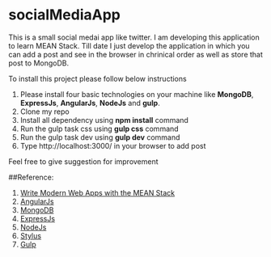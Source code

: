 # socialMediaApp

This is a small social medai app like twitter. I am developing this application to learn MEAN Stack. Till date I just develop the application in which you can add a post and see in the browser in chrinical order as well as store that post to MongoDB.  
  
To install this project please follow below instructions  
1) Please install four basic technologies on your machine like **MongoDB**, **ExpressJs**, **AngularJs**, **NodeJs** and **gulp**.  
2) Clone my repo  
3) Install all dependency using **npm install** command  
4) Run the gulp task css using **gulp css** command
5) Run the gulp task dev using **gulp dev** command  
6) Type http://localhost:3000/ in your browser to add post  

Feel free to give suggestion for improvement
  
##Reference:  
1) [Write Modern Web Apps with the MEAN Stack](https://github.com/dickeyxxx/mean-sample)  
2) [AngularJs](https://docs.angularjs.org/api)  
3) [MongoDB](https://docs.mongodb.org/manual/)  
4) [ExpressJs](http://expressjs.com/en/api.html)  
5) [NodeJs](https://nodejs.org/en/docs/)  
6) [Stylus](https://github.com/stylus/stylus/)  
7) [Gulp](https://github.com/gulpjs/gulp)  
